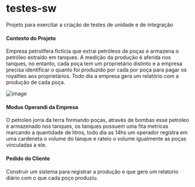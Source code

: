 # testes-sw
Projeto para exercitar a criação de testes de unidade e de integração

#### Contexto do Projeto

Empresa petrolífera fictícia que extrai petróleos de poças e armazena o petróleo extraído em tanques.
A medição da produção é aferida nos tanques, no entanto, cada poça tem um proprietário distinto e a empresa precisa identificar o quanto foi produzido por cada por poça para pagar os royalties aos proprietários.
Todo dia a empresa gera um relatório com a produção de cada poça.

![image](https://user-images.githubusercontent.com/67016005/213329488-e0e43b04-8d9c-4d76-9f7d-1e05c7448c91.png)

#### Modus Operandi da Empresa

O petroleo jorra da terra formando poças, através de bombas esse petroleo é armazenado nos tanques, os tanques possuem uma fita metricas marcando a quantidade de litros, todo dia as 14hs um operador registra em uma cardeneta o volume do tanque e rateio o volume igualmente as poças vinculadas a ele.

#### Pedido do Cliente

Construir um sistema para registrar a produção e que gere um relatorio diário com o que cada poço produziu.
